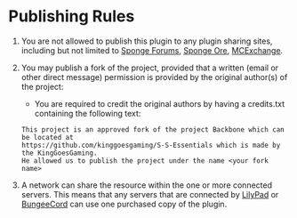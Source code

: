 Publishing Rules
================

1. You are not allowed to publish this plugin to any plugin sharing sites, including but not limited to [Sponge Forums],
[Sponge Ore], [MCExchange].
2. You may publish a fork of the project, provided that a written (email or other direct message) permission is provided
by the original author(s) of the project: 
    * You are required to credit the original authors by having a credits.txt containing the following text:
    
    `````
    This project is an approved fork of the project Backbone which can be located at
    https://github.com/kinggoesgaming/S-S-Essentials which is made by the KingGoesGaming.
    He allowed us to publish the project under the name <your fork name>
    `````

3. A network can share the resource within the one or more connected servers. This means that any servers that are
connected by [LilyPad] or [BungeeCord] can use one purchased copy of the plugin.

[Sponge Forums]: http://forums.spongepowered.org
[Sponge Ore]: https://github.com/SpongePowered/Ore
[MCExchange]: https://mcexchange.org/
[LilyPad]: http://www.lilypadmc.org/
[BungeeCord]: https://www.spigotmc.org/wiki/about-bungeecord/
